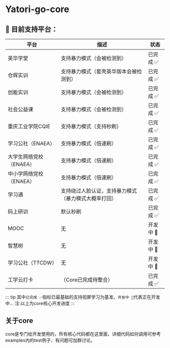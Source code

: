 # Yatori-go-core


## 🎯 目前支持平台：

| 平台             | 描述                         | 状态        |
|----------------|----------------------------| ----------- |
| 英华学堂           | 支持暴力模式（会被检测到）              | 已完成 ✅    |
| 仓辉实训           | 支持暴力模式（套壳英华版本会被检测到）        | 已完成 ✅    |
| 创能实训           | 支持暴力模式（会被检测到）              | 已完成 ✅    |
| 社会公益课          | 支持暴力模式（会被检测到）              | 已完成 ✅    |
| 重庆工业学院CQIE     | 支持暴力模式（支持秒刷）               | 已完成 ✅    |
| 学习公社（ENAEA）    | 支持暴力模式（倍速刷）                | 已完成 ✅    |
| 大学生网络党校（ENAEA） | 支持暴力模式（倍速刷）                | 已完成 ✅    |
| 中小学网络党校（ENAEA） | 支持暴力模式（倍速刷）                | 已完成 ✅    |
| 学习通            | 支持绕过人脸认证，支持暴力模式（暴力模式大概率打回） | 已完成 ✅    |
| 码上研训           | 默认秒刷                       | 已完成 ✅    |
| MOOC           | 无                          | 开发中 🚧    |
| 智慧树            | 无                          | 开发中 🚧    |
| 学习公社（TTCDW）    | 无                          | 开发中 🚧    |
| 工学云打卡        | （Core已完成待整合）                   | 已完成 ✅ |

::: tip
其中`已完成 ✅`指标已最基础的支持视屏学习为基准，`开发中 🚧`代表正在开发中...
注:以上为core核心开发进度
:::

## 关于core

core是专门给开发使用的，所有核心代码都在这里面，详细代码如何调用可参考examples内的test例子，有问题可加群讨论。